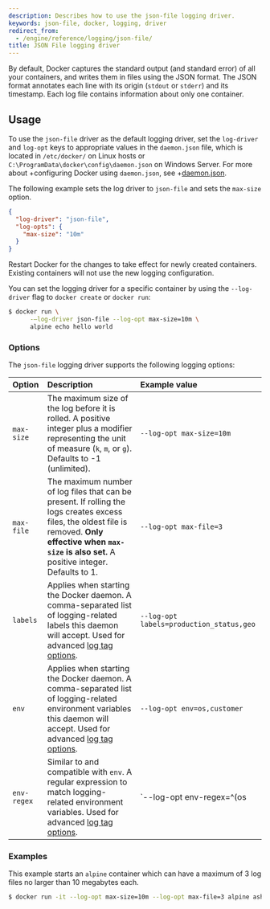 ```yaml
---
description: Describes how to use the json-file logging driver.
keywords: json-file, docker, logging, driver
redirect_from:
  - /engine/reference/logging/json-file/
title: JSON File logging driver
---
```

By default, Docker captures the standard output (and standard error) of all your containers, and writes them in files using the JSON format. The JSON format annotates each line with its origin (`stdout` or `stderr`) and its timestamp. Each log file contains information about only one container.

## Usage

To use the `json-file` driver as the default logging driver, set the `log-driver` and `log-opt` keys to appropriate values in the `daemon.json` file, which is located in `/etc/docker/` on Linux hosts or `C:\ProgramData\docker\config\daemon.json` on Windows Server. For more about +configuring Docker using `daemon.json`, see +[daemon.json](/engine/reference/commandline/dockerd.md#daemon-configuration-file).

The following example sets the log driver to `json-file` and sets the `max-size` option.

```json
{
  "log-driver": "json-file",
  "log-opts": {
    "max-size": "10m"
  }
}
```

Restart Docker for the changes to take effect for newly created containers. Existing containers will not use the new logging configuration.

You can set the logging driver for a specific container by using the `--log-driver` flag to `docker create` or `docker run`:

```bash
$ docker run \
      -–log-driver json-file --log-opt max-size=10m \
      alpine echo hello world
```

### Options

The `json-file` logging driver supports the following logging options:

| Option      | Description                                                                                                                                                                                                   | Example value                            |
|:----------- |:------------------------------------------------------------------------------------------------------------------------------------------------------------------------------------------------------------- |:---------------------------------------- |
| `max-size`  | The maximum size of the log before it is rolled. A positive integer plus a modifier representing the unit of measure (`k`, `m`, or `g`). Defaults to -1 (unlimited).                                          | `--log-opt max-size=10m`                 |
| `max-file`  | The maximum number of log files that can be present. If rolling the logs creates excess files, the oldest file is removed. **Only effective when `max-size` is also set.** A positive integer. Defaults to 1. | `--log-opt max-file=3`                   |
| `labels`    | Applies when starting the Docker daemon. A comma-separated list of logging-related labels this daemon will accept. Used for advanced [log tag options](log_tags.md).                                          | `--log-opt labels=production_status,geo` |
| `env`       | Applies when starting the Docker daemon. A comma-separated list of logging-related environment variables this daemon will accept. Used for advanced [log tag options](log_tags.md).                           | `--log-opt env=os,customer`              |
| `env-regex` | Similar to and compatible with `env`. A regular expression to match logging-related environment variables. Used for advanced [log tag options](log_tags.md).                                                  | `--log-opt env-regex=^(os|customer).`    |

### Examples

This example starts an `alpine` container which can have a maximum of 3 log files no larger than 10 megabytes each.

```bash
$ docker run -it --log-opt max-size=10m --log-opt max-file=3 alpine ash
```